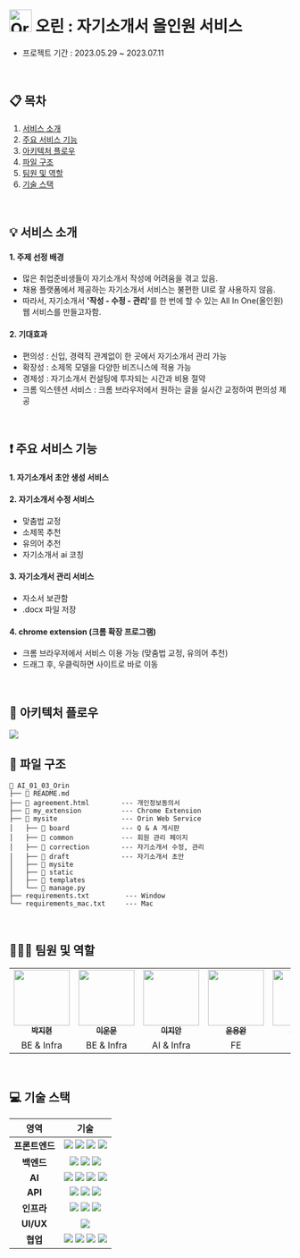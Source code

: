 # <img src="./mysite/static/img/logo_point.png" alt="Orinlogo" id="logo" height="40px;"> 오린 : 자기소개서 올인원 서비스
- 프로젝트 기간 : 2023.05.29 ~ 2023.07.11
<br>

## 📋 목차
1. [서비스 소개](#-서비스-소개)
2. [주요 서비스 기능](#-주요-서비스-기능)
3. [아키텍처 플로우](#-아키텍처-플로우)
4. [파일 구조](#-파일-구조)
5. [팀원 및 역할](#-팀원-및-역할)
6. [기술 스택](#-기술-스택)
<br>

## 💡 서비스 소개
#### 1. 주제 선정 배경
- 많은 취업준비생들이 자기소개서 작성에 어려움을 겪고 있음.
- 채용 플랫폼에서 제공하는 자기소개서 서비스는 불편한 UI로 잘 사용하지 않음.
- 따라서, 자기소개서 <b>'작성 - 수정 - 관리'</b>를 한 번에 할 수 있는 All In One(올인원) 웹 서비스를 만들고자함.
#### 2. 기대효과
- 편의성 : 신입, 경력직 관계없이 한 곳에서 자기소개서 관리 가능
- 확장성 : 소제목 모델을 다양한 비즈니스에 적용 가능
- 경제성 : 자기소개서 컨설팅에 투자되는 시간과 비용 절약
- 크롬 익스텐션 서비스 : 크롬 브라우저에서 원하는 글을 실시간 교정하여 편의성 제공
<br>

## ❗ 주요 서비스 기능
#### 1. 자기소개서 초안 생성 서비스
#### 2. 자기소개서 수정 서비스
- 맞춤법 교정
- 소제목 추천
- 유의어 추천
- 자기소개서 ai 코칭
#### 3. 자기소개서 관리 서비스
- 자소서 보관함
- .docx 파일 저장
#### 4. chrome extension (크롬 확장 프로그램)
- 크롬 브라우저에서 서비스 이용 가능 (맞춤법 교정, 유의어 추천)
- 드래그 후, 우클릭하면 사이트로 바로 이동
<br>

## 🔀 아키텍처 플로우
<img src='./architecture_flow.png'>
<br>

## 📂 파일 구조
```
📁 AI_01_03_Orin
├── 📃 README.md
├── 📃 agreement.html        --- 개인정보동의서 
├── 📁 my_extension          --- Chrome Extension
├── 📁 mysite                --- Orin Web Service 
│   ├── 📁 board             --- Q & A 게시판
│   ├── 📁 common            --- 회원 관리 페이지
│   ├── 📁 correction        --- 자기소개서 수정, 관리
│   ├── 📁 draft             --- 자기소개서 초안
│   ├── 📁 mysite       
│   ├── 📁 static       
│   ├── 📁 templates    
│   └── 📃 manage.py 
├── requirements.txt         --- Window
└── requirements_mac.txt     --- Mac
```
<br>

## 🧑‍🤝‍🧑 팀원 및 역할
<table>
  <tbody>
    <tr>
      <td align="center">
        <a href="https://github.com/jjhh0210">
          <img src="https://avatars.githubusercontent.com/u/85385027?v=4" width="100px;">  <br>
          <sub><b>박지현</b></sub>
        </a>
      </td>
      <td align="center">
        <a href="https://github.com/ttoro-lee">
          <img src="https://avatars.githubusercontent.com/u/80229922?v=4" width="100px;">  <br>
          <sub><b>이운문</b></sub>
        </a>
      </td>
      <td align="center">
        <a href="https://github.com/jian1114">
          <img src="https://avatars.githubusercontent.com/u/77630266?v=4" width="100px;">  <br>
          <sub><b>이지안</b></sub>
        </a>
      </td>
      <td align="center">
        <a href="https://github.com/ayocado">
          <img src="https://avatars.githubusercontent.com/u/89889583?v=4" width="100px;">  <br>
          <sub><b>윤용완</b></sub>
        </a>
      </td>
      <td align="center">
        <a href="https://github.com/ksj1368">
          <img src="https://avatars.githubusercontent.com/u/83360918?v=4" width="100px;">  <br>
          <sub><b>장성준</b></sub>
        </a>
      </td>
      <td align="center">
        <a href="https://github.com/h4ndnf">
          <img src="https://avatars.githubusercontent.com/u/48754156?v=4" width="100px;">  <br>
          <sub><b>최한울</b></sub>
        </a>
      </td>
    </tr>
    <tr>
      <td align="center">BE & Infra</td>
      <td align="center">BE & Infra</td>
      <td align="center">AI & Infra</td>
      <td align="center">FE</td>
      <td align="center">BE</td>
      <td align="center">FE</td>
    </tr>
  </tbody>
</table>
<br>

## 💻 기술 스택
<table>
  <thead>
    <tr>
      <th align='center'>영역</th>
      <th align='center'>기술</th>
    </tr>
  </thead>
  <tbody>
    <tr>
      <td align='center'><strong>프론트엔드</strong></td>
      <td align='center'>
        <img src="https://img.shields.io/badge/HTML5-E34F26?style=for-the-badge&logo=HTML5&logoColor=white">
        <img src="https://img.shields.io/badge/CSS3-1572B6?style=for-the-badge&logo=CSS3&logoColor=white">
        <img src="https://img.shields.io/badge/javascript-F7DF1E?style=for-the-badge&logo=javascript&logoColor=white">
        <img src="https://img.shields.io/badge/jquery-0769AD?style=for-the-badge&logo=jquery&logoColor=white">
      </td>
    </tr>
    <tr>
      <td align='center'><strong>백엔드</strong></td>
      <td align='center'>
        <img src="https://img.shields.io/badge/django-092E20?style=for-the-badge&logo=django&logoColor=white">
        <img src="https://img.shields.io/badge/sqlite-003B57?style=for-the-badge&logo=sqlite&logoColor=white">
        <img src="https://img.shields.io/badge/fastapi-009688?style=for-the-badge&logo=fastapi&logoColor=white">
      </td>
    </tr>
    <tr>
      <td align='center'><strong>AI</strong></td>
      <td align='center'>
        <img src="https://img.shields.io/badge/Python-3776AB?style=for-the-badge&logo=Python&logoColor=white">
        <img src="https://img.shields.io/badge/pytorch-EE4C2C?style=for-the-badge&logo=pytorch&logoColor=white">
        <img src="https://img.shields.io/badge/openai-412991?style=for-the-badge&logo=openai&logoColor=white">
        <img src="https://img.shields.io/badge/selenium-43B02A?style=for-the-badge&logo=selenium&logoColor=white">
      </td>
    </tr>
    <tr>
      <td align='center'><strong>API</strong></td>
      <td align='center'>
        <img src="https://img.shields.io/badge/postman-FF6C37?style=for-the-badge&logo=postman&logoColor=white">
        <img src="https://img.shields.io/badge/naver-03C75A?style=for-the-badge&logo=naver&logoColor=white">
        <img src="https://img.shields.io/badge/google-4285F4?style=for-the-badge&logo=google&logoColor=white">
      </td>
    </tr>
    <tr>
      <td align='center'><strong>인프라</strong></td>
      <td align='center'>
        <img src="https://img.shields.io/badge/nginx-009639?style=for-the-badge&logo=nginx&logoColor=white">
        <img src="https://img.shields.io/badge/amazon ec2-FF9900?style=for-the-badge&logo=amazonec2&logoColor=white">
        <img src="https://img.shields.io/badge/amazon aws-232F3E?style=for-the-badge&logo=amazonaws&logoColor=white">
      </td>
    </tr>
    <tr>
      <td align='center'><strong>UI/UX</strong></td>
      <td align='center'>
        <img src="https://img.shields.io/badge/figma-F24E1E?style=for-the-badge&logo=figma&logoColor=white">
      </td>
    </tr>
    <tr>
      <td align='center'><strong>협업</strong></td>
      <td align='center'>
        <img src="https://img.shields.io/badge/notion-000000?style=for-the-badge&logo=notion&logoColor=white">
        <img src="https://img.shields.io/badge/microsoft teams-6264A7?style=for-the-badge&logo=microsoftteams&logoColor=white">
        <img src="https://img.shields.io/badge/github-181717?style=for-the-badge&logo=github&logoColor=white">
        <img src="https://img.shields.io/badge/google drive-4285F4?style=for-the-badge&logo=googledrive&logoColor=white">
      </td>
    </tr>
  </tbody>
</table>
